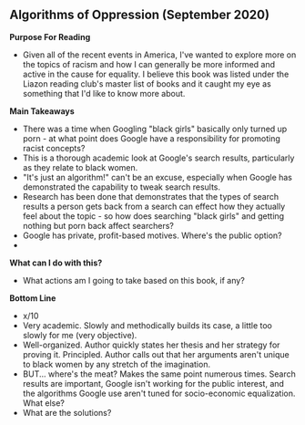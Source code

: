 ## Algorithms of Oppression (September 2020)

**Purpose For Reading**
- Given all of the recent events in America, I've wanted to explore more on the topics of racism and how I can generally be more informed and active in the cause for equality. I believe this book was listed under the Liazon reading club's master list of books and it caught my eye as something that I'd like to know more about.
 
**Main Takeaways**
- There was a time when Googling "black girls" basically only turned up porn - at what point does Google have a responsibility for promoting racist concepts?
- This is a thorough academic look at Google's search results, particularly as they relate to black women.
- "It's just an algorithm!" can't be an excuse, especially when Google has demonstrated the capability to tweak search results.
- Research has been done that demonstrates that the types of search results a person gets back from a search can effect how they actually feel about the topic - so how does searching "black girls" and getting nothing but porn back affect searchers?
- Google has private, profit-based motives. Where's the public option?
- 

**What can I do with this?**
- What actions am I going to take based on this book, if any?

**Bottom Line**
- x/10
- Very academic. Slowly and methodically builds its case, a little too slowly for me (very objective).
- Well-organized. Author quickly states her thesis and her strategy for proving it. Principled. Author calls out that her arguments aren't unique to black women by any stretch of the imagination.
- BUT... where's the meat? Makes the same point numerous times. Search results are important, Google isn't working for the public interest, and the algorithms Google use aren't tuned for socio-economic equalization. What else?
- What are the solutions?
<!--stackedit_data:
eyJoaXN0b3J5IjpbODkxMTAwNzE5LDE4OTU5NTIyMjYsNDI2Mj
U3MjkyLC0xMjMzNTkxMzY5XX0=
-->